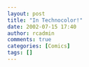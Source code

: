 ```yaml
---
layout: post
title: "In Technocolor!"
date: 2002-07-15 17:40
author: rcadmin
comments: true
categories: [Comics]
tags: []
---
```

<!--more-->
<img src="/wp/wp-content/comics/20020715.gif" alt="" />
